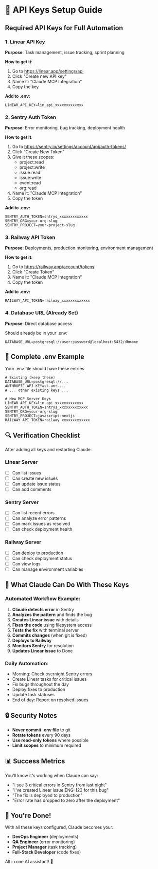 # 🔑 API Keys Setup Guide

## Required API Keys for Full Automation

### 1. Linear API Key
**Purpose**: Task management, issue tracking, sprint planning

**How to get it:**
1. Go to https://linear.app/settings/api
2. Click "Create new API key"
3. Name it: "Claude MCP Integration"
4. Copy the key

**Add to .env:**
```
LINEAR_API_KEY=lin_api_xxxxxxxxxxxxx
```

### 2. Sentry Auth Token
**Purpose**: Error monitoring, bug tracking, deployment health

**How to get it:**
1. Go to https://sentry.io/settings/account/api/auth-tokens/
2. Click "Create New Token"
3. Give it these scopes:
   - project:read
   - project:write
   - issue:read
   - issue:write
   - event:read
   - org:read
4. Name it: "Claude MCP Integration"
5. Copy the token

**Add to .env:**
```
SENTRY_AUTH_TOKEN=sntrys_xxxxxxxxxxxxx
SENTRY_ORG=your-org-slug
SENTRY_PROJECT=your-project-slug
```

### 3. Railway API Token
**Purpose**: Deployments, production monitoring, environment management

**How to get it:**
1. Go to https://railway.app/account/tokens
2. Click "Create Token"
3. Name it: "Claude MCP Integration"
4. Copy the token

**Add to .env:**
```
RAILWAY_API_TOKEN=railway_xxxxxxxxxxxxx
```

### 4. Database URL (Already Set)
**Purpose**: Direct database access

Should already be in your .env:
```
DATABASE_URL=postgresql://user:password@localhost:5432/dbname
```

## 🎯 Complete .env Example

Your .env file should have these entries:

```env
# Existing (keep these)
DATABASE_URL=postgresql://...
ANTHROPIC_API_KEY=sk-ant-...
# ... other existing keys ...

# New MCP Server Keys
LINEAR_API_KEY=lin_api_xxxxxxxxxxxxx
SENTRY_AUTH_TOKEN=sntrys_xxxxxxxxxxxxx
SENTRY_ORG=your-org-slug
SENTRY_PROJECT=javascript-nextjs
RAILWAY_API_TOKEN=railway_xxxxxxxxxxxxx
```

## 🔍 Verification Checklist

After adding all keys and restarting Claude:

### Linear Server
- [ ] Can list issues
- [ ] Can create new issues
- [ ] Can update issue status
- [ ] Can add comments

### Sentry Server
- [ ] Can list recent errors
- [ ] Can analyze error patterns
- [ ] Can mark issues as resolved
- [ ] Can check deployment health

### Railway Server
- [ ] Can deploy to production
- [ ] Can check deployment status
- [ ] Can view logs
- [ ] Can manage environment variables

## 🚀 What Claude Can Do With These Keys

### Automated Workflow Example:
1. **Claude detects error** in Sentry
2. **Analyzes the pattern** and finds the bug
3. **Creates Linear issue** with details
4. **Fixes the code** using filesystem access
5. **Tests the fix** with terminal server
6. **Commits changes** (when git is fixed)
7. **Deploys to Railway**
8. **Monitors Sentry** for resolution
9. **Updates Linear issue** to Done

### Daily Automation:
- Morning: Check overnight Sentry errors
- Create Linear tasks for critical issues
- Fix bugs throughout the day
- Deploy fixes to production
- Update task statuses
- End of day: Report on resolved issues

## 🔒 Security Notes

- **Never commit .env file** to git
- **Rotate tokens** every 90 days
- **Use read-only tokens** where possible
- **Limit scopes** to minimum required

## 📊 Success Metrics

You'll know it's working when Claude can say:
- "I see 3 critical errors in Sentry from last night"
- "I've created Linear issue ENG-123 for this bug"
- "The fix is deployed to production"
- "Error rate has dropped to zero after the deployment"

## 🎉 You're Done!

With all these keys configured, Claude becomes your:
- **DevOps Engineer** (deployments)
- **QA Engineer** (error monitoring)
- **Project Manager** (task tracking)
- **Full-Stack Developer** (code fixes)

All in one AI assistant! 🚀
